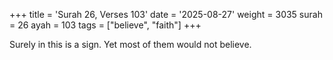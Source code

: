 +++
title = 'Surah 26, Verses 103'
date = '2025-08-27'
weight = 3035
surah = 26
ayah = 103
tags = ["believe", "faith"]
+++

Surely in this is a sign. Yet most of them would not believe.